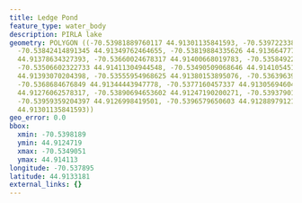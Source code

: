 ```yaml
---
title: Ledge Pond
feature_type: water_body
description: PIRLA lake
geometry: POLYGON ((-70.53981889760117 44.91301135841593, -70.53972233807664 44.91318611081589,
  -70.53842414891345 44.91349762464655, -70.53819884335626 44.91366477771257, -70.53730834996384
  44.91378634327393, -70.53660024678317 44.91400668019783, -70.53584922825979 44.91396869113346,
  -70.53506602322733 44.91411304944548, -70.53490509068646 44.91410545164842, -70.53515185391548
  44.91393070204398, -70.53555954968625 44.91380153895076, -70.53639639889869 44.91364198414123,
  -70.5368684676849 44.91344443947778, -70.5377160457337 44.91305694604981, -70.53835977589711
  44.91276062578317, -70.53890694653602 44.91247190200271, -70.53937901532223 44.91253268607686,
  -70.53959359204397 44.9126998419501, -70.5396579650603 44.91288979121524, -70.53981889760117
  44.91301135841593))
geo_error: 0.0
bbox:
  xmin: -70.5398189
  ymin: 44.9124719
  xmax: -70.5349051
  ymax: 44.914113
longitude: -70.537895
latitude: 44.9133181
external_links: {}
---
```


